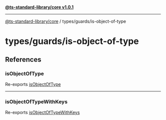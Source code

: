 [**@ts-standard-library/core v1.0.1**](../../../README.md)

***

[@ts-standard-library/core](../../../modules.md) / types/guards/is-object-of-type

# types/guards/is-object-of-type

## References

### isObjectOfType

Re-exports [isObjectOfType](functions/isObjectOfType.md)

***

### isObjectOfTypeWithKeys

Re-exports [isObjectOfTypeWithKeys](functions/isObjectOfTypeWithKeys.md)
